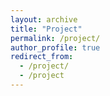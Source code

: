 ```yaml
---
layout: archive
title: "Project"
permalink: /project/
author_profile: true
redirect_from:
  - /project/
  - /project
---
```

